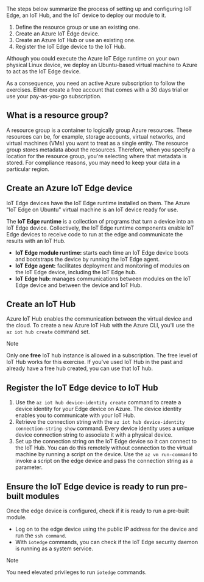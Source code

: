 The steps below summarize the process of setting up and configuring IoT Edge, an IoT Hub, and the IoT device to deploy our module to it.

1. Define the resource group or use an existing one.
1. Create an Azure IoT Edge device.
1. Create an Azure IoT Hub or use an existing one.
1. Register the IoT Edge device to the IoT Hub.

Although you could execute the Azure IoT Edge runtime on your own physical Linux device, we deploy an Ubuntu-based virtual machine to Azure to act as the IoT Edge device.

As a consequence, you need an active Azure subscription to follow the exercises. Either create a free account that comes with a 30 days trial or use your pay-as-you-go subscription.

## What is a resource group?

A resource group is a container to logically group Azure resources. These resources can be, for example, storage accounts, virtual networks, and virtual machines (VMs) you want to treat as a single entity. The resource group stores metadata about the resources. Therefore, when you specify a location for the resource group, you're selecting where that metadata is stored. For compliance reasons, you may need to keep your data in a particular region.

## Create an Azure IoT Edge device

IoT Edge devices have the IoT Edge runtime installed on them. The Azure "IoT Edge on Ubuntu" virtual machine is an IoT device ready for use.

The **IoT Edge runtime** is a collection of programs that turn a device into an IoT Edge device. Collectively, the IoT Edge runtime components enable IoT Edge devices to receive code to run at the edge and communicate the results with an IoT Hub.

* **IoT Edge module runtime:** starts each time an IoT Edge device boots and bootstraps the device by running the IoT Edge agent.
* **IoT Edge agent:** facilitates deployment and monitoring of modules on the IoT Edge device, including the IoT Edge hub.
* **IoT Edge hub:** manages communications between modules on the IoT Edge device and between the device and IoT Hub. 

## Create an IoT Hub

Azure IoT Hub enables the communication between the virtual device and the cloud. To create a new Azure IoT Hub with the Azure CLI, you'll use the `az iot hub create` command set.

> [!NOTE]
> Only one **free** IoT hub instance is allowed in a subscription. The free level of IoT Hub works for this exercise. If you've used IoT Hub in the past and already have a free hub created, you can use that IoT hub.

## Register the IoT Edge device to IoT Hub

1. Use the `az iot hub device-identity create` command to create a device identity for your Edge device on Azure. The device identity enables you to communicate with your IoT Hub.
1. Retrieve the connection string with the `az iot hub device-identity connection-string show` command. Every device identity uses a unique device connection string to associate it with a physical device.
1. Set up the connection string on the IoT Edge device so it can connect to the IoT Hub. You can do this remotely without connection to the virtual machine by running a script on the device. Use the `az vm run-command` to invoke a script on the edge device and pass the connection string as a parameter.  

## Ensure the IoT Edge device is ready to run pre-built modules

Once the edge device is configured, check if it is ready to run a pre-built module.

* Log on to the edge device using the public IP address for the device and run the `ssh command`.
* With `iotedge` commands, you can check if the IoT Edge security daemon is running as a system service.

> [!NOTE]
> You need elevated privileges to run `iotedge` commands.
